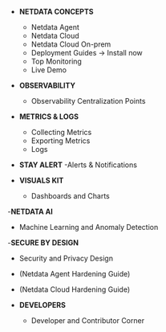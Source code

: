 - **NETDATA CONCEPTS**
  - Netdata Agent
  - Netdata Cloud
  - Netdata Cloud On-prem
  - Deployment Guides -> Install now
  - Top Monitoring
  - Live Demo
    
- **OBSERVABILITY**
  - Observability Centralization Points

- **METRICS & LOGS**
  - Collecting Metrics
  - Exporting Metrics
  - Logs

- **STAY ALERT**
  -Alerts & Notifications
  
- **VISUALS KIT**
  - Dashboards and Charts

-**NETDATA AI**
  - Machine Learning and Anomaly Detection

-**SECURE BY DESIGN**
  - Security and Privacy Design
  - (Netdata Agent Hardening Guide)
  - (Netdata Cloud Hardening Guide)
    
- **DEVELOPERS**
  - Developer and Contributor Corner
 
